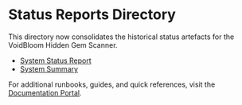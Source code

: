 # Status Reports Directory

This directory now consolidates the historical status artefacts for the VoidBloom Hidden Gem Scanner.

- [System Status Report](summaries/STATUS_REPORT.md)
- [System Summary](summaries/SUMMARY.md)

For additional runbooks, guides, and quick references, visit the [Documentation Portal](../documentation_portal.md).
